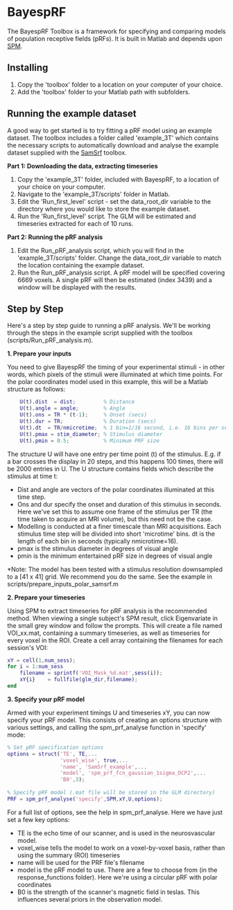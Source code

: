 # BayespRF
The BayespRF Toolbox is a framework for specifying and comparing models of population receptive fields (pRFs). It is built in Matlab and depends upon [SPM](http://www.fil.ion.ucl.ac.uk/spm/).

## Installing
1. Copy the 'toolbox' folder to a location on your computer of your choice.
2. Add the 'toolbox' folder to your Matlab path with subfolders.

## Running the example dataset
A good way to get started is to try fitting a pRF model using an example dataset. The toolbox includes a folder called 'example_3T' which contains the necessary scripts to automatically download and analyse the example dataset supplied with the [SamSrf](https://figshare.com/articles/SamSrf_toolbox_for_pRF_mapping/1344765) toolbox.

**Part 1: Downloading the data, extracting timeseries**

1. Copy the 'example_3T' folder, included with BayespRF, to a location of your choice on your computer.
2. Navigate to the 'example_3T/scripts' folder in Matlab.
3. Edit the 'Run_first_level' script - set the data_root_dir variable to the directory where you would like to store the example dataset.
4. Run the 'Run_first_level' script. The GLM will be estimated and timeseries extracted for each of 10 runs.

**Part 2: Running the pRF analysis**

1. Edit the Run_pRF_analysis script, which you will find in the 'example_3T/scripts' folder. Change the data_root_dir variable to match the location containing the example dataset.
2. Run the Run_pRF_analysis script. A pRF model will be specified covering 6669 voxels. A single pRF will then be estimated (index 3439) and a window will be displayed with the results.

## Step by Step

Here's a step by step guide to running a pRF analysis. We'll be working through the steps in the example script supplied with the toolbox (scripts/Run_pRF_analysis.m).

**1. Prepare your inputs**

You need to give BayespRF the timing of your experimental stimuli - in other words, which pixels of the stimuli were illuminated at which time points. For the polar coordinates model used in this example, this will be a Matlab structure as follows:

```Matlab
    U(t).dist  = dist;         % Distance
    U(t).angle = angle;        % Angle
    U(t).ons = TR * (t-1);     % Onset (secs)
    U(t).dur = TR;             % Duration (secs)
    U(t).dt  = TR/nmicrotime;  % 1 bin=1/16 second, i.e. 16 bins per second
    U(t).pmax = stim_diameter; % Stimulus diameter
    U(t).pmin = 0.5;           % Minimum PRF size
```

The structure U will have one entry per time point (t) of the stimulus. E.g. if a bar crosses the display in 20 steps, and this happens 100 times, there will be 2000 entries in U. The U structure contains fields which describe the stimulus at time t:
- Dist and angle are vectors of the polar coordinates illuminated at this time step. 
- Ons and dur specify the onset and duration of this stimulus in seconds. Here we've set this to assume one frame of the stimulus per TR (the time taken to acquire an MRI volume), but this need not be the case.
- Modelling is conducted at a finer timescale than MRI acquisitions. Each stimulus time step will be divided into short 'microtime' bins. dt is the length of each bin in seconds (typically nmicrotime=16).
- pmax is the stimulus diameter in degrees of visual angle
- pmin is the minimum entertained pRF size in degrees of visual angle

*Note: The model has been tested with a stimulus resolution downsampled to a [41 x 41] grid. We recommend you do the same. See the example in scripts/prepare_inputs_polar_samsrf.m

**2. Prepare your timeseries**

Using SPM to extract timeseries for pRF analysis is the recommended method. When viewing a single subject's SPM result, click Eigenvariate in the small grey window and follow the prompts. This will create a file named VOI_xx.mat, containing a summary timeseries, as well as timeseries for every voxel in the ROI. Create a cell array containing the filenames for each session's VOI:

```Matlab
xY = cell(1,num_sess);
for i = 1:num_sess
    filename = sprintf('VOI_Mask_%d.mat',sess(i));
    xY{i}    = fullfile(glm_dir,filename);
end
```

**3. Specify your pRF model**

Armed with your experiment timings U and timeseries xY, you can now specify your pRF model. This consists of creating an options structure with various settings, and calling the spm_prf_analyse function in 'specify' mode:

```Matlab
% Set pRF specification options
options = struct('TE', TE,...
                 'voxel_wise', true,...
                 'name', 'SamSrf_example',...
                 'model', 'spm_prf_fcn_gaussian_1sigma_DCP2',...
                 'B0',3);
             
% Specify pRF model (.mat file will be stored in the GLM directory)
PRF = spm_prf_analyse('specify',SPM,xY,U,options);
```
For a full list of options, see the help in spm_prf_analyse. Here we have just set a few key options: 
- TE is the echo time of our scanner, and is used in the neurosvascular model. 
- voxel_wise tells the model to work on a voxel-by-voxel basis, rather than using the summary (ROI) timeseries
- name will be used for the PRF file's filename
- model is the pRF model to use. There are a few to choose from (in the response_functions folder). Here we're using a circular pRF with polar coordinates
- B0 is the strength of the scanner's magnetic field in teslas. This influences several priors in the observation model.
